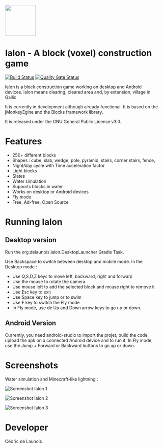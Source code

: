 <img src="https://user-images.githubusercontent.com/28866693/201870048-1ca6b73c-6e46-4e16-b00d-05d996c5ab92.png" width="100">

# Ialon - A block (voxel) construction game

[![Build Status](https://github.com/vxel/ialon/workflows/Build%20Ialon/badge.svg)](https://github.com/vxel/ialon/actions)
[![Quality Gate Status](https://sonarcloud.io/api/project_badges/measure?project=vxel_ialon&metric=alert_status)](https://sonarcloud.io/summary/new_code?id=vxel_ialon)

Ialon is a block construction game working on desktop and Android devices.
Ialon means clearing, cleared area and, by extension, village in Gallic.

It is currently in development although already functional.
It is based on the jMonkeyEgine and the Blocks framework library.

It is released under the GNU General Public License v3.0.

# Features

- 250+ different blocks
- Shapes : cube, slab, wedge, pole, pyramid, stairs, corner stairs, fence, 
- Night/day cycle with Time acceleration factor
- Light blocks
- Slates
- Water simulation
- Supports blocks in water
- Works on desktop or Android devices
- Fly mode
- Free, Ad-free, Open Source

# Running Ialon

## Desktop version

Run the org.delaunois.ialon.DesktopLauncher Gradle Task.

Use Backspace to switch between desktop and mobile mode.
In the Desktop mode :
- Use Q,S,D,Z keys to move left, backward, right and forward
- Use the mouse to rotate the camera
- Use mouse left to add the selected block and mouse right to remove it
- Use Esc key to exit
- Use Space key to jump or to swim
- Use F key to switch the Fly mode
- In Fly mode, use de Up and Down arrow keys to go up or down.

## Android Version

Currently, you need android-studio to import the projet, build the code, upload the apk on a connected Android device and to run it.
In Fly mode, use the Jump + Forward or Backward buttons to go up or down.


# Screenshots

Water simulation and Minecraft-like lightning :

![Screenshot Ialon 1](https://user-images.githubusercontent.com/28866693/201869015-77123bbf-38dd-4d5c-b481-cc0be6395673.jpg)

![Screenshot Ialon 2](https://user-images.githubusercontent.com/28866693/196793101-70fb77e4-5b72-4677-a85b-19f3540e905c.png)

![Screenshot Ialon 3](https://user-images.githubusercontent.com/28866693/196790246-a1cf2706-edfb-4e7f-b533-ca147a58a68b.jpeg)

# Developer

Cédric de Launois
